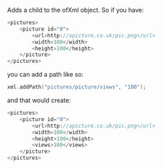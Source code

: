 Adds a child to the ofXml object. So if you have:

```cpp
<pictures>
	<picture id="0">
		<url>http://apicture.co.uk/pic.png</url>
		<width>100</width>
		<height>100</height>
	</picture>
</pictures>
```

you can add a path like so:

```cpp
xml.addPath("pictures/picture/views", "100");
```

and that would create:

```cpp
<pictures>
	<picture id="0">
		<url>http://apicture.co.uk/pic.png</url>
		<width>100</width>
		<height>100</height>
		<views>100</views>
	</picture>
</pictures>
```
